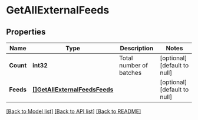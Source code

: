 # GetAllExternalFeeds

## Properties
Name | Type | Description | Notes
------------ | ------------- | ------------- | -------------
**Count** | **int32** | Total number of batches | [optional] [default to null]
**Feeds** | [**[]GetAllExternalFeedsFeeds**](GetAllExternalFeedsFeeds.md) |  | [optional] [default to null]

[[Back to Model list]](../README.md#documentation-for-models) [[Back to API list]](../README.md#documentation-for-api-endpoints) [[Back to README]](../README.md)


